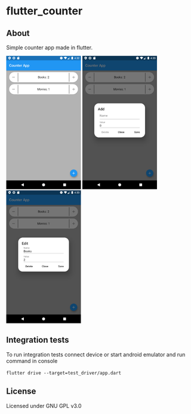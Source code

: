 # flutter_counter

## About
Simple counter app made in flutter.

<p float="left">
    <img src="./images/main_page.png" alt="drawing" width="200"/>
    <img src="./images/add_element.png" alt="drawing" width="200"/>
    <img src="./images/edit_element.png" alt="drawing" width="200"/>
</p>

## Integration tests
To run integration tests connect device or start android emulator and run command in console

``
flutter drive --target=test_driver/app.dart
``
## License
Licensed under GNU GPL v3.0